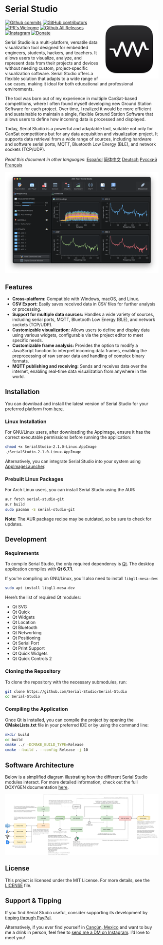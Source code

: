 # Serial Studio

<a href="#">
    <img width="192px" height="192px" src="doc/icon.svg" align="right" />
</a>

[![Github commits](https://img.shields.io/github/last-commit/Serial-Studio/Serial-Studio?style=for-the-badge&logo=github)](https://github.com/Serial-Studio/Serial-Studio/commits/master)
[![GitHub contributors](https://img.shields.io/github/contributors/Serial-Studio/Serial-Studio?style=for-the-badge&logo=github)](https://github.com/Serial-Studio/Serial-Studio/graphs/contributors)
[![PR's Welcome](https://img.shields.io/badge/PRs-welcome-brightgreen?style=for-the-badge)](https://github.com/Serial-Studio/Serial-Studio/pull/new)
[![Github All Releases](https://img.shields.io/github/downloads/Serial-Studio/Serial-Studio/total.svg?style=for-the-badge&logo=github)](https://github.com/Serial-Studio/Serial-Studio/releases/)
[![Instagram](https://img.shields.io/badge/Instagram-E4405F?style=for-the-badge&logo=instagram&logoColor=white)](https://instagram.com/serialstudio.app)
[![Donate](https://img.shields.io/badge/PayPal-00457C?style=for-the-badge&logo=paypal&logoColor=white)](https://www.paypal.com/donate?hosted_button_id=XN68J47QJKYDE)

Serial Studio is a multi-platform, versatile data visualization tool designed for embedded engineers, students, hackers, and teachers. It allows users to visualize, analyze, and represent data from their projects and devices without needing custom, project-specific visualization software. Serial Studio offers a flexible solution that adapts to a wide range of use cases, making it ideal for both educational and professional environments.

The tool was born out of my experience in multiple CanSat-based competitions, where I often found myself developing new Ground Station Software for each project. Over time, I realized it would be more efficient and sustainable to maintain a single, flexible Ground Station Software that allows users to define how incoming data is processed and displayed.

Today, Serial Studio is a powerful and adaptable tool, suitable not only for CanSat competitions but for any data acquisition and visualization project. It supports data retrieval from a wide range of sources, including hardware and software serial ports, MQTT, Bluetooth Low Energy (BLE), and network sockets (TCP/UDP).

*Read this document in other languages*: [Español](doc/README_ES.md) [简体中文](doc/README_ZH.md) [Deutsch](doc/README_DE.md) [Русский](doc/README_RU.md) [Français](doc/README_FR.md)

![Software usage](doc/screenshot.png)

## Features

- **Cross-platform:** Compatible with Windows, macOS, and Linux.
- **CSV Export:** Easily saves received data in CSV files for further analysis or processing.
- **Support for multiple data sources:** Handles a wide variety of sources, including serial ports, MQTT, Bluetooth Low Energy (BLE), and network sockets (TCP/UDP).
- **Customizable visualization:** Allows users to define and display data using various widgets, configurable via the project editor to meet specific needs.
- **Customizable frame analysis:** Provides the option to modify a JavaScript function to interpret incoming data frames, enabling the preprocessing of raw sensor data and handling of complex binary formats.
- **MQTT publishing and receiving:** Sends and receives data over the internet, enabling real-time data visualization from anywhere in the world.

## Installation

You can download and install the latest version of Serial Studio for your preferred platform from [here](https://github.com/Serial-Studio/Serial-Studio/releases/latest).

### Linux Installation

For GNU/Linux users, after downloading the AppImage, ensure it has the correct executable permissions before running the application:

```bash
chmod +x SerialStudio-2.1.0-Linux.AppImage
./SerialStudio-2.1.0-Linux.AppImage
```

Alternatively, you can integrate Serial Studio into your system using [AppImageLauncher](https://github.com/TheAssassin/AppImageLauncher/).

### Prebuilt Linux Packages

For Arch Linux users, you can install Serial Studio using the AUR:

```bash
aur fetch serial-studio-git
aur build
sudo pacman -S serial-studio-git
```

**Note:** The AUR package recipe may be outdated, so be sure to check for updates.

## Development

### Requirements

To compile Serial Studio, the only required dependency is [Qt](http://www.qt.io/download-open-source/). The desktop application compiles with **Qt 6.7.1**.

If you're compiling on GNU/Linux, you’ll also need to install `libgl1-mesa-dev`:

```bash
sudo apt install libgl1-mesa-dev
```

Here’s the list of required Qt modules:

- Qt SVG
- Qt Quick
- Qt Widgets
- Qt Location
- Qt Bluetooth
- Qt Networking
- Qt Positioning
- Qt Serial Port
- Qt Print Support
- Qt Quick Widgets
- Qt Quick Controls 2

### Cloning the Repository

To clone the repository with the necessary submodules, run:

```bash
git clone https://github.com/Serial-Studio/Serial-Studio
cd Serial-Studio
```

### Compiling the Application

Once Qt is installed, you can compile the project by opening the **CMakeLists.txt** file in your preferred IDE or by using the command line:

```bash
mkdir build
cd build 
cmake ../ -DCMAKE_BUILD_TYPE=Release
cmake --build . --config Release -j 10
```

## Software Architecture

Below is a simplified diagram illustrating how the different Serial Studio modules interact. For more detailed information, check out the full DOXYGEN documentation [here](https://serial-studio.github.io/hackers/).

![Architecture](doc/architecture/architecture.png)

## License

This project is licensed under the MIT License. For more details, see the [LICENSE](LICENSE.md) file.

## Support & Tipping

If you find Serial Studio useful, consider supporting its development by [tipping through PayPal](https://www.paypal.com/donate?hosted_button_id=XN68J47QJKYDE).

Alternatively, if you ever find yourself in [Cancún, Mexico](https://en.wikipedia.org/wiki/Cancun) and want to buy me a drink in person, feel free to [send me a DM on Instagram](https://instagram.com/aspatru). I’d love to meet you!
